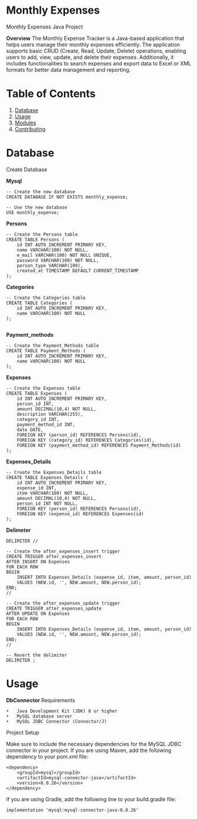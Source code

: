 # Monthly Expenses
Monthly Expenses Java Project


**Overview**
The Monthly Expense Tracker is a Java-based application that helps users manage their monthly expenses efficiently. The application supports basic CRUD (Create, Read, Update, Delete) operations, enabling users to add, view, update, and delete their expenses. Additionally, it includes functionalities to search expenses and export data to Excel or XML formats for better data management and reporting.


# **Table of Contents**
1. [Database](#Database)
2. [Usage](#usage)
3. [Modules](#modules)
4. [Contributing](#contributing)


# **Database**
Create Database

**Mysql**
```
-- Create the new database
CREATE DATABASE IF NOT EXISTS monthly_expense;

-- Use the new database
USE monthly_expense;

```
**Persons**
```
-- Create the Persons table
CREATE TABLE Persons (
    id INT AUTO_INCREMENT PRIMARY KEY,
    name VARCHAR(100) NOT NULL,
    e_mail VARCHAR(100) NOT NULL UNIQUE,
    password VARCHAR(100) NOT NULL,
    person_type VARCHAR(100),
    created_at TIMESTAMP DEFAULT CURRENT_TIMESTAMP
);

```
**Categories**
```
-- Create the Categories table
CREATE TABLE Categories (
    id INT AUTO_INCREMENT PRIMARY KEY,
    name VARCHAR(100) NOT NULL
);


```
**Payment_methods**
```
-- Create the Payment_Methods table
CREATE TABLE Payment_Methods (
    id INT AUTO_INCREMENT PRIMARY KEY,
    name VARCHAR(100) NOT NULL
);
```

**Expenses**
```
-- Create the Expenses table
CREATE TABLE Expenses (
    id INT AUTO_INCREMENT PRIMARY KEY,
    person_id INT,
    amount DECIMAL(10,4) NOT NULL,
    description VARCHAR(255),
    category_id INT,
    payment_method_id INT,
    date DATE,
    FOREIGN KEY (person_id) REFERENCES Persons(id),
    FOREIGN KEY (category_id) REFERENCES Categories(id),
    FOREIGN KEY (payment_method_id) REFERENCES Payment_Methods(id)
);

```
**Expenses_Details**
```
-- Create the Expenses_Details table
CREATE TABLE Expenses_Details (
    id INT AUTO_INCREMENT PRIMARY KEY,
    expense_id INT,
    item VARCHAR(100) NOT NULL,
    amount DECIMAL(10,4) NOT NULL,
    person_id INT NOT NULL,
    FOREIGN KEY (person_id) REFERENCES Persons(id),
    FOREIGN KEY (expense_id) REFERENCES Expenses(id)
);

```

**Delimeter**
```
DELIMITER //

-- Create the after_expenses_insert trigger
CREATE TRIGGER after_expenses_insert 
AFTER INSERT ON Expenses 
FOR EACH ROW 
BEGIN 
    INSERT INTO Expenses_Details (expense_id, item, amount, person_id) 
    VALUES (NEW.id, '', NEW.amount, NEW.person_id);
END; 
//

-- Create the after_expenses_update trigger
CREATE TRIGGER after_expenses_update 
AFTER UPDATE ON Expenses 
FOR EACH ROW 
BEGIN 
    INSERT INTO Expenses_Details (expense_id, item, amount, person_id) 
    VALUES (NEW.id, '', NEW.amount, NEW.person_id);
END; 
//

-- Revert the delimiter
DELIMITER ;

```
# **Usage**

**DbConnector**
Requirements

	•	Java Development Kit (JDK) 8 or higher
	•	MySQL database server
	•	MySQL JDBC Connector (Connector/J)

Project Setup

Make sure to include the necessary dependencies for the MySQL JDBC connector in your project. If you are using Maven, add the following dependency to your pom.xml file:

```
<dependency>
    <groupId>mysql</groupId>
    <artifactId>mysql-connector-java</artifactId>
    <version>8.0.26</version>
</dependency>
```
If you are using Gradle, add the following line to your build.gradle file:
```
implementation 'mysql:mysql-connector-java:8.0.26'
```


